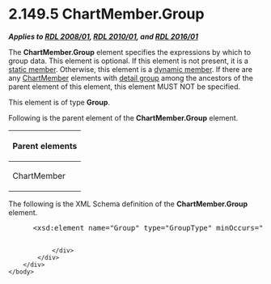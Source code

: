 <html dir="LTR" xmlns:mshelp="http://msdn.microsoft.com/mshelp" xmlns:ddue="http://ddue.schemas.microsoft.com/authoring/2003/5" xmlns:xlink="http://www.w3.org/1999/xlink" xmlns:tool="http://www.microsoft.com/tooltip">
    <head>
        <meta http-equiv="Content-Type" content="text/html; CHARSET=utf-8"></meta>
        <meta name="save" content="history"></meta>
        <title>2.149.5 ChartMember.Group</title>
        <xml>
            <mshelp:toctitle title="2.149.5 ChartMember.Group"></mshelp:toctitle>
            <mshelp:rltitle title="[MS-RDL]: ChartMember.Group"></mshelp:rltitle>
            <mshelp:keyword index="A" term="5dc2de5a-6131-4a72-88f1-675fe28eee25"></mshelp:keyword>
            <mshelp:attr name="DCSext.ContentType" value="open specification"></mshelp:attr>
            <mshelp:attr name="AssetID" value="5dc2de5a-6131-4a72-88f1-675fe28eee25"></mshelp:attr>
            <mshelp:attr name="TopicType" value="kbRef"></mshelp:attr>
            <mshelp:attr name="DCSext.Title" value="[MS-RDL]: ChartMember.Group" />
        </xml>
    </head>
    <body>
        <div id="header">
            <h1 class="heading">2.149.5 ChartMember.Group</h1>
        </div>
        <div id="mainSection">
            <div id="mainBody">
                <div id="allHistory" class="saveHistory"></div>
                <div id="sectionSection0" class="section" name="collapseableSection">
                    

<p><b><i>Applies to </i></b><a href="1e855f94-4617-47e4-b89e-0856c6cb420f.htm"><b><i>RDL 2008/01</i></b></a><b><i>,
</i></b><a href="3428e690-a348-4ec7-8a6a-8efb42d2cdee.htm"><b><i>RDL 2010/01</i></b></a><b><i>,
and </i></b><a href="52ce3983-2bfc-4e72-9359-42aaf5fe4509.htm"><b><i>RDL 2016/01</i></b></a></p>

<p>The <b>ChartMember.Group</b> element specifies the
expressions by which to group data. This element is optional. If this element
is not present, it is a <a href="b2482b3f-74ab-4ca8-a9e5-c07955011743.htm#gt_71fd4518-6443-4177-afc8-64249d9ce2c1">static
member</a>. Otherwise, this element is a <a href="b2482b3f-74ab-4ca8-a9e5-c07955011743.htm#gt_6008ef1a-6292-4d6c-a912-511bf6aa0258">dynamic member</a>. If there
are any <a href="cf9582d0-a552-465d-9268-f97d5d7050e0.htm">ChartMember</a>
elements with <a href="b2482b3f-74ab-4ca8-a9e5-c07955011743.htm#gt_e6e777c9-c361-4606-b473-c8dd8fddf3b8">detail group</a>
among the ancestors of the parent element of this element, this element MUST
NOT be specified.</p>

<p>This element is of type <b>Group</b>.</p>

<p>Following is the parent element of the <b>ChartMember.Group</b>
element.</p>

<table>
 <thead>
  <tr>
   <th>
   <p>Parent elements</p>
   </th>
  </tr>
 </thead>
 <tr>
  <td>
  <p>ChartMember</p>
  </td>
 </tr>
</table>

<p>The following is the XML Schema definition of the <b>ChartMember.Group</b>
element.</p>

<dl>
<dd>
<div><pre> &lt;xsd:element name=&quot;Group&quot; type=&quot;GroupType&quot; minOccurs=&quot;0&quot; maxOccurs=&quot;1&quot; /&gt;
  
</pre></div>
</dd></dl>


                </div>
            </div>
        </div>
    </body>
</html>